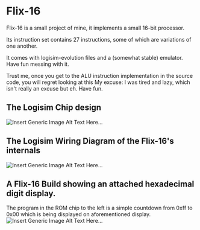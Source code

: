 # Flix-16
Flix-16 is a small project of mine, it implements a small 16-bit processor.

Its instruction set contains 27 instructions, some of which are variations of one another.

It comes with logisim-evolution files and a (somewhat stable) emulator. Have fun messing with it.

Trust me, once you get to the ALU instruction implementation in the source code, you will regret looking at this
My excuse: I was tired and lazy, which isn't really an excuse but eh.
Have fun.

## The Logisim Chip design
![Insert Generic Image Alt Text Here...](https://github.com/Ranchonyx/Flix-16/blob/main/FLIX-16-Chip.png)

## The Logisim Wiring Diagram of the Flix-16's internals
![Insert Generic Image Alt Text Here...](https://github.com/Ranchonyx/Flix-16/blob/main/FLIX-16.png)

## A Flix-16 Build showing an attached hexadecimal digit display.
The program in the ROM chip to the left is a simple countdown from 0xff to 0x00 which is being displayed on aforementioned display.
![Insert Generic Image Alt Text Here...](https://github.com/Ranchonyx/Flix-16/blob/main/Flix-16-Build.png)
